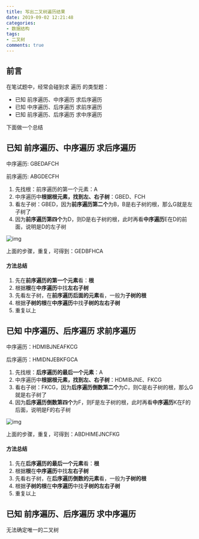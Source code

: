 ```yaml
---
title: 写出二叉树遍历结果
date: 2019-09-02 12:21:48
categories:
- 数据结构
tags:
- 二叉树
comments: true
---
```


## 前言

在笔试题中，经常会碰到求 遍历 的类型题：

- 已知 前序遍历、中序遍历 求后序遍历
- 已知 中序遍历、后序遍历 求前序遍历
- 已知 前序遍历、后序遍历 求中序遍历

下面做一个总结

<!-- more -->



## 已知 前序遍历、中序遍历 求后序遍历

中序遍历: GBEDAFCH

前序遍历: ABGDECFH

1. 
   先找根：前序遍历的第一个元素：A
2. 中序遍历中**根据根元素，找到左、右子树**：GBED、FCH
3. 看左子树：GBED，因为**前序遍历第二个**为B，B是右子树的根，那么G就是左子树了
4. 因为**前序遍历第四个**为D，则D是右子树的根，此时再看**中序遍历**E在D的前面，说明是D的左子树

![img](https://img-blog.csdn.net/2018091411333656?watermark/2/text/aHR0cHM6Ly9ibG9nLmNzZG4ubmV0L3FxXzM0MTU0NTcw/font/5a6L5L2T/fontsize/400/fill/I0JBQkFCMA==/dissolve/70)

上面的步骤，重复，可得到：GEDBFHCA

#### 方法总结

1. 先在**前序遍历的第一个元素**看：**根**
2. 根据**根**在**中序遍历**中找**左右子树**
3. 先看左子树，在**前序遍历后面的元素**看，一般为**子树的根**
4. 根据**子树的根**在**中序遍历**中找**子树的左右子树**
5. 重复以上



## 已知 中序遍历、后序遍历 求前序遍历

中序遍历：HDMIBJNEAFKCG

后序遍历：HMIDNJEBKFGCA

1. 先找根：**后序遍历的最后一个元素**：A
2. 中序遍历中**根据根元素，找到左、右子树**：HDMIBJNE、FKCG
3. 看右子树：FKCG，因为**后序遍历倒数第二个**为C，则C是右子树的根，那么G就是右子树了
4. 因为**后序遍历倒数第四个**为F，则F是左子树的根，此时再看**中序遍历**K在F的后面，说明是F的右子树

![img](https://img-blog.csdn.net/20180717100057785?watermark/2/text/aHR0cHM6Ly9ibG9nLmNzZG4ubmV0L0JpZ0RhdGFfTWluaW5n/font/5a6L5L2T/fontsize/400/fill/I0JBQkFCMA==/dissolve/70)

上面的步骤，重复，可得到：ABDHIMEJNCFKG

#### 方法总结

1. 先在**后序遍历的最后一个元素**看：**根**
2. 根据**根**在**中序遍历**中找**左右子树**
3. 先看右子树，在**后序遍历倒数的元素**看，一般为**子树的根**
4. 根据**子树的根**在**中序遍历**中找**子树的左右子树**
5. 重复以上



## 已知 前序遍历、后序遍历 求中序遍历

无法确定唯一的二叉树